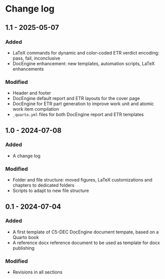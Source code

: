 # Change log

## 1.1 - 2025-05-07

### Added

- LaTeX commands for dynamic and color-coded ETR verdict encoding: pass, fail, inconclusive
- DocEngine enhancement: new templates, automation scripts, LaTeX enhancements

### Modified

- Header and footer
- DocEngine default report and ETR layouts for the cover page
- DocEngine for ETR part generation to improve work unit and atomic work item compilation
- `_quarto.yml` files for both DocEngine report and ETR templates

## 1.0 - 2024-07-08

### Added

- A change log

### Modified

- Folder and file structure: moved figures, LaTeX customizations and chapters to dedicated folders
- Scripts to adapt to new file structure

## 0.1 - 2024-07-04

### Added

- A first template of C5-DEC DocEngine document tempate, based on a Quarto book
- A reference docx reference document to be used as template for docx publishing

### Modified

- Revisions in all sections
